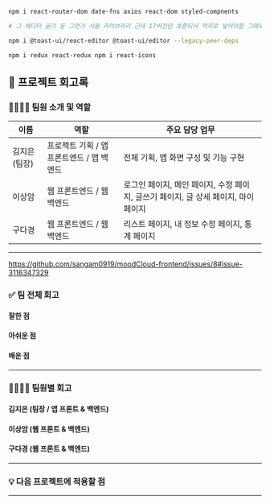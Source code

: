 ```sh
npm i react-router-dom date-fns axios react-dom styled-compnents

# 그 에디터 굵기 등 그런거 사용 라이브러리 근데 17버전만 호환되서 억지로 넣어야함 그래도 괜찮다고 함.

npm i @toast-ui/react-editor @toast-ui/editor --legacy-peer-deps

npm i redux react-redux npm i react-icons
```

## 📝 프로젝트 회고록

### 👨‍👩‍👧‍👦 팀원 소개 및 역할

| 이름 | 역할 | 주요 담당 업무 |
|------|------|----------------|
| 김지은 (팀장) | 프로젝트 기획 / 앱 프론트엔드 / 앱 백엔드 | 전체 기획, 앱 화면 구성 및 기능 구현 |
| 이상암 | 웹 프론트엔드 / 웹 백엔드 | 로그인 페이지, 메인 페이지, 수정 페이지, 글쓰기 페이지, 글 상세 페이지, 마이페이지 |
| 구다경 | 웹 프론트엔드 / 웹 백엔드 | 리스트 페이지, 내 정보 수정 페이지, 통계 페이지 |

---
https://github.com/sangam0919/moodCloud-frontend/issues/8#issue-3116347329 
### ✅ 팀 전체 회고

#### 잘한 점


#### 아쉬운 점

#### 배운 점


---

### 🙋‍♀️🙋‍♂️ 팀원별 회고

#### 김지은 (팀장 / 앱 프론트 & 백엔드)

#### 이상암 (웹 프론트 & 백엔드)


#### 구다경 (웹 프론트 & 백엔드)


---

### 💡 다음 프로젝트에 적용할 점


---

